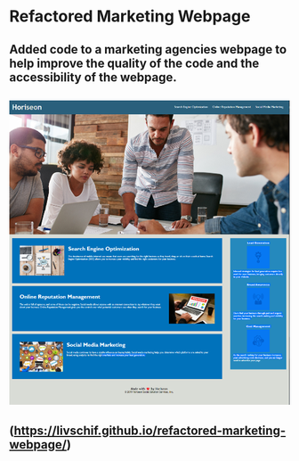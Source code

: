 # Refactored Marketing Webpage

## Added code to a marketing agencies webpage to help improve the quality of the code and the accessibility of the webpage.

## ![horiseon webpage screenshot](assets/images/screenshot.png)

## (https://livschif.github.io/refactored-marketing-webpage/)

